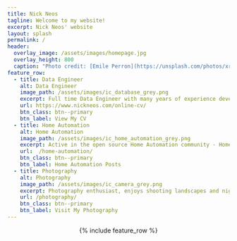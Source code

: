 ```yaml
---
title: Nick Neos
tagline: Welcome to my website!
excerpt: Nick Neos' website
layout: splash
permalink: /
header:
  overlay_image: /assets/images/homepage.jpg
  overlay_height: 800
  caption: "Photo credit: [Emile Perron](https://unsplash.com/photos/xrVDYZRGdw4)"
feature_row:
  - title: Data Engineer
    alt: Data Engineer
    image_path: /assets/images/ic_database_grey.png
    excerpt: Full time Data Engineer with many years of experience developing in Microsoft SQL Server, Resdshift, Netezza & DB2
    url: https://www.nickneos.com/online-cv/
    btn_class: btn--primary
    btn_label: View My CV
  - title: Home Automation
    alt: Home Automation
    image_path: /assets/images/ic_home_automation_grey.png
    excerpt: Active in the open source Home Automation community - Home Assistant - check out my projects and posts to do with Home Assistant.
    url:  /home-automation/
    btn_class: btn--primary
    btn_label: Home Automation Posts
  - title: Photography
    alt: Photography
    image_path: /assets/images/ic_camera_grey.png
    excerpt: Photography enthusiast, enjoys shooting landscapes and night photography but always learning other styles
    url: /photography/
    btn_class: btn--primary
    btn_label: Visit My Photography
---
```


<div style="text-align: center">
    {% include feature_row %}
</div>